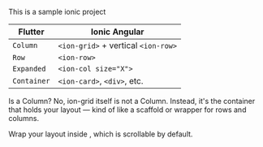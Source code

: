 This is a sample ionic project

| Flutter     | Ionic Angular                       |
| ----------- | ----------------------------------- |
| `Column`    | `<ion-grid>` + vertical `<ion-row>` |
| `Row`       | `<ion-row>`                         |
| `Expanded`  | `<ion-col size="X">`                |
| `Container` | `<ion-card>`, `<div>`, etc.         |

Is <ion-grid> a Column?
No, ion-grid itself is not a Column.
Instead, it's the container that holds your layout — kind of like a scaffold or wrapper for rows and columns.

Wrap your layout inside <ion-content>, which is scrollable by default.
